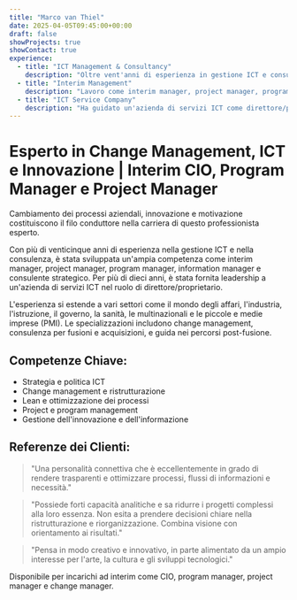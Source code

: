 ```yaml
---
title: "Marco van Thiel"
date: 2025-04-05T09:45:00+00:00
draft: false
showProjects: true
showContact: true
experience:
  - title: "ICT Management & Consultancy"
    description: "Oltre vent'anni di esperienza in gestione ICT e consulenza"
  - title: "Interim Management"
    description: "Lavoro come interim manager, project manager, program manager, information manager e consulente strategico"
  - title: "ICT Service Company"
    description: "Ha guidato un'azienda di servizi ICT come direttore/proprietario per 10 anni"
---
```


# Esperto in Change Management, ICT e Innovazione | Interim CIO, Program Manager e Project Manager

Cambiamento dei processi aziendali, innovazione e motivazione costituiscono il filo conduttore nella carriera di questo professionista esperto.

Con più di venticinque anni di esperienza nella gestione ICT e nella consulenza, è stata sviluppata un'ampia competenza come interim manager, project manager, program manager, information manager e consulente strategico. Per più di dieci anni, è stata fornita leadership a un'azienda di servizi ICT nel ruolo di direttore/proprietario.

L'esperienza si estende a vari settori come il mondo degli affari, l'industria, l'istruzione, il governo, la sanità, le multinazionali e le piccole e medie imprese (PMI). Le specializzazioni includono change management, consulenza per fusioni e acquisizioni, e guida nei percorsi post-fusione.

## Competenze Chiave:

* Strategia e politica ICT
* Change management e ristrutturazione
* Lean e ottimizzazione dei processi
* Project e program management
* Gestione dell'innovazione e dell'informazione

## Referenze dei Clienti:

> "Una personalità connettiva che è eccellentemente in grado di rendere trasparenti e ottimizzare processi, flussi di informazioni e necessità."

> "Possiede forti capacità analitiche e sa ridurre i progetti complessi alla loro essenza. Non esita a prendere decisioni chiare nella ristrutturazione e riorganizzazione. Combina visione con orientamento ai risultati."

> "Pensa in modo creativo e innovativo, in parte alimentato da un ampio interesse per l'arte, la cultura e gli sviluppi tecnologici."

Disponibile per incarichi ad interim come CIO, program manager, project manager e change manager.
